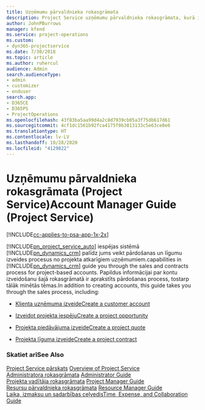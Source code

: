 ```yaml
---
title: Uzņēmumu pārvaldnieka rokasgrāmata
description: Project Service uzņēmumu pārvaldnieka rokasgrāmata, kurā ir sniegti norādījumi par pārdošanas un līgumu izveides procesiem no projekta atkarīgiem uzņēmumiem
author: JohnPBurrows
manager: kfend
ms.service: project-operations
ms.custom:
- dyn365-projectservice
ms.date: 7/30/2018
ms.topic: article
ms.author: ruhercul
audience: Admin
search.audienceType:
- admin
- customizer
- enduser
search.app:
- D365CE
- D365PS
- ProjectOperations
ms.openlocfilehash: 43f83ba5aa99d4a2c8d7939cb05a3f75db617d61
ms.sourcegitcommit: 4cf1dc1561b92fca4175f0b3813133c5e63ce8e6
ms.translationtype: HT
ms.contentlocale: lv-LV
ms.lasthandoff: 10/28/2020
ms.locfileid: "4129822"
---
```

# <a name="account-manager-guide-project-service"></a><span data-ttu-id="01121-103">Uzņēmumu pārvaldnieka rokasgrāmata (Project Service)</span><span class="sxs-lookup"><span data-stu-id="01121-103">Account Manager Guide (Project Service)</span></span>

[!INCLUDE[cc-applies-to-psa-app-1x-2x](../includes/cc-applies-to-psa-app-1x-2x.md)]

[!INCLUDE[pn_project_service_auto](../includes/pn-project-service-auto.md)] <span data-ttu-id="01121-104">iespējas sistēmā [!INCLUDE[pn_dynamics_crm](../includes/pn-dynamics-crm.md)] palīdz jums veikt pārdošanas un līgumu izveides procesus no projekta atkarīgiem uzņēmumiem.</span><span class="sxs-lookup"><span data-stu-id="01121-104">capabilities in [!INCLUDE[pn_dynamics_crm](../includes/pn-dynamics-crm.md)] guide you through the sales and contracts process for project-based accounts.</span></span> <span data-ttu-id="01121-105">Papildus informācijai par kontu izveidošanu šajā rokasgrāmatā ir aprakstīts pārdošanas process, tostarp tālāk minētās tēmas.</span><span class="sxs-lookup"><span data-stu-id="01121-105">In addition to creating accounts, this guide takes you through the sales process, including:</span></span>  
  
-   [<span data-ttu-id="01121-106">Klienta uzņēmuma izveide</span><span class="sxs-lookup"><span data-stu-id="01121-106">Create a customer account</span></span>](../psa/create-customer-account.md)  
  
-   [<span data-ttu-id="01121-107">Izveidot projekta iespēju</span><span class="sxs-lookup"><span data-stu-id="01121-107">Create a project opportunity</span></span>](../psa/create-project-opportunity.md)  
  
-   [<span data-ttu-id="01121-108">Projekta piedāvājuma izveide</span><span class="sxs-lookup"><span data-stu-id="01121-108">Create a project quote</span></span>](../psa/create-project-quote.md)  
  
-   [<span data-ttu-id="01121-109">Projekta līguma izveide</span><span class="sxs-lookup"><span data-stu-id="01121-109">Create a project contract</span></span>](../psa/create-project-contract.md)  
  
  
### <a name="see-also"></a><span data-ttu-id="01121-110">Skatiet arī</span><span class="sxs-lookup"><span data-stu-id="01121-110">See Also</span></span>  
 <span data-ttu-id="01121-111">[Project Service pārskats](../psa/overview.md) </span><span class="sxs-lookup"><span data-stu-id="01121-111">[Overview of Project Service](../psa/overview.md) </span></span>  
 <span data-ttu-id="01121-112">[Administratora rokasgrāmata](../psa/admin-guide.md) </span><span class="sxs-lookup"><span data-stu-id="01121-112">[Administrator Guide](../psa/admin-guide.md) </span></span>  
 <span data-ttu-id="01121-113">[Projekta vadītāja rokasgrāmata](../psa/project-manager-guide.md) </span><span class="sxs-lookup"><span data-stu-id="01121-113">[Project Manager Guide](../psa/project-manager-guide.md) </span></span>  
 <span data-ttu-id="01121-114">[Resursu pārvaldnieka rokasgrāmata](../psa/resource-manager-guide.md) </span><span class="sxs-lookup"><span data-stu-id="01121-114">[Resource Manager Guide](../psa/resource-manager-guide.md) </span></span>  
 [<span data-ttu-id="01121-115">Laika, izmaksu un sadarbības ceļvedis</span><span class="sxs-lookup"><span data-stu-id="01121-115">Time, Expense, and Collaboration Guide</span></span>](../psa/time-expense-collaboration-guide.md)
